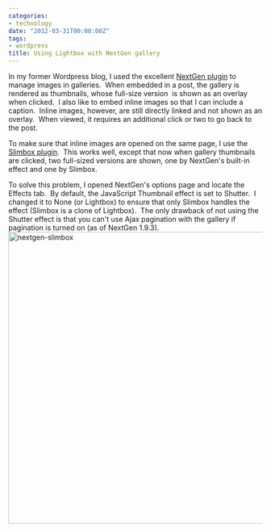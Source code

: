 ```yaml
---
categories:
- technology
date: "2012-03-31T00:00:00Z"
tags:
- wordpress
title: Using Lightbox with NextGen gallery
---
```

In my former Wordpress blog, I used the excellent [NextGen plugin](http://wordpress.org/extend/plugins/nextgen-gallery/) to manage images in galleries.  When embedded in a post, the gallery is rendered as thumbnails, whose full-size version  is shown as an overlay when clicked.  I also like to embed inline images so that I can include a caption.  Inline images, however, are still directly linked and not shown as an overlay.  When viewed, it requires an additional click or two to go back to the post.

To make sure that inline images are opened on the same page, I use the [Slimbox plugin](http://wordpress.org/extend/plugins/slimbox/).  This works well, except that now when gallery thumbnails are clicked, two full-sized versions are shown, one by NextGen's built-in effect and one by Slimbox.

To solve this problem, I opened NextGen's options page and locate the Effects tab.  By default, the JavaScript Thumbnail effect is set to Shutter.  I changed it to None (or Lightbox) to ensure that only Slimbox handles the effect (Slimbox is a clone of Lightbox).  The only drawback of not using the Shutter effect is that you can't use Ajax pagination with the gallery if pagination is turned on (as of NextGen 1.9.3).
<img title="nextgen-slimbox" src="http://yentran.isamonkey.org/gallery/images/nextgen-slimbox.png" width="800" height="578" />
